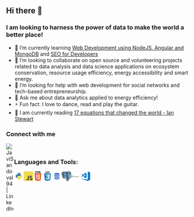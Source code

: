 ## Hi there 👋

<!--
**JaviSandoval94/JaviSandoval94** is a ✨ _special_ ✨ repository because its `README.md` (this file) appears on your GitHub profile.

Here are some ideas to get you started:

- 🔭 I’m currently working on ...
- 🌱 I’m currently learning ...
- 👯 I’m looking to collaborate on ... 
- 🤔 I’m looking for help with ...
- 💬 Ask me about ...
- 📫 How to reach me: ...
- 😄 Pronouns: ...
- ⚡ Fun fact: ...
-->

### I am looking to harness the power of data to make the world a better place!
- 🌱 I’m currently learning [Web Development using NodeJS, Angular and MongoDB](https://www.udemy.com/course/desarrollar-una-red-social-con-javascript-angular-y-nodejs-mongodb/learn/lecture/8569576?start=0#overview) and [SEO for Developers](https://www.udemy.com/course/curso-de-seo-online-y-posicionamiento-web-en-google/learn/lecture/12063392?start=0#overview) 
- 👯 I’m looking to collaborate on open source and volunteering projects related to data analysis and data science applications on ecosystem conservation, resource usage efficiency, energy accessibility and smart energy. 
- 🤔 I’m looking for help with web development for social networks and tech-based entrepreneurship.
- 💬 Ask me about data analytics applied to energy efficiency!
- ⚡ Fun fact: I love to dance, read and play the guitar.
- :book: I am currently reading [17 equations that changed the world - Ian Stewart](https://www.businessinsider.com/17-equations-that-changed-the-world-2014-3?r=MX&IR=T#2-logarithms-2)

### Connect with me
[<img align="left" alt="JaviSandoval94 | LinkedIn" width="22px" src="https://cdn.jsdelivr.net/npm/simple-icons@v3/icons/linkedin.svg" />](https://www.linkedin.com/in/javier-sandoval-bustamante/?locale=en_US)<br>

### Languages and Tools:
<img align="left" alt="Python" width="26px" src="https://raw.githubusercontent.com/github/explore/80688e429a7d4ef2fca1e82350fe8e3517d3494d/topics/python/python.png" />
<img align="left" alt="JavaScript" width="26px" src="https://raw.githubusercontent.com/github/explore/80688e429a7d4ef2fca1e82350fe8e3517d3494d/topics/javascript/javascript.png" />
<img align="left" alt="HTML5" width="26px" src="https://raw.githubusercontent.com/github/explore/80688e429a7d4ef2fca1e82350fe8e3517d3494d/topics/html/html.png" />
<img align="left" alt="CSS3" width="26px" src="https://raw.githubusercontent.com/github/explore/80688e429a7d4ef2fca1e82350fe8e3517d3494d/topics/css/css.png" />
<img align="left" alt="SQL" width="26px" src="https://raw.githubusercontent.com/github/explore/80688e429a7d4ef2fca1e82350fe8e3517d3494d/topics/sql/sql.png" />
<img align="left" alt="PosgreSQL" width="26px" src="https://raw.githubusercontent.com/github/explore/80688e429a7d4ef2fca1e82350fe8e3517d3494d/topics/postgresql/postgresql.png" />
<img align="left" alt="MongoDB" width="26px" src="https://raw.githubusercontent.com/github/explore/80688e429a7d4ef2fca1e82350fe8e3517d3494d/topics/mongodb/mongodb.png" />
<img align="left" alt="Visual Studio Code" width="26px" src="https://raw.githubusercontent.com/github/explore/80688e429a7d4ef2fca1e82350fe8e3517d3494d/topics/visual-studio-code/visual-studio-code.png" />



